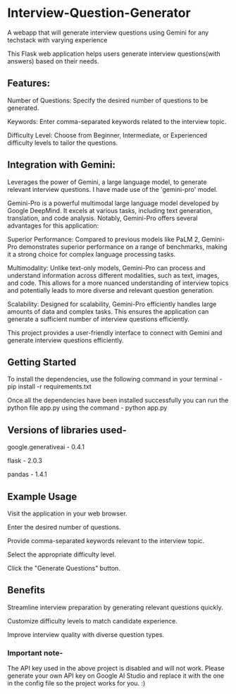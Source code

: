 # Interview-Question-Generator
A webapp that will generate interview questions using Gemini for any techstack with varying experience

This Flask web application helps users generate interview questions(with answers) based on their needs.

## Features:

Number of Questions: Specify the desired number of questions to be generated.

Keywords: Enter comma-separated keywords related to the interview topic.

Difficulty Level: Choose from Beginner, Intermediate, or Experienced difficulty levels to tailor the questions.

## Integration with Gemini: 
Leverages the power of Gemini, a large language model, to generate relevant interview questions. I have made use of the 'gemini-pro' model.

Gemini-Pro is a powerful multimodal large language model developed by Google DeepMind. It excels at various tasks, including text generation, translation, and code analysis. Notably, Gemini-Pro offers several advantages for this application:

Superior Performance: Compared to previous models like PaLM 2, Gemini-Pro demonstrates superior performance on a range of benchmarks, making it a strong choice for complex language processing tasks.

Multimodality: Unlike text-only models, Gemini-Pro can process and understand information across different modalities, such as text, images, and code. This allows for a more nuanced understanding of interview topics and potentially leads to more diverse and relevant question generation.

Scalability: Designed for scalability, Gemini-Pro efficiently handles large amounts of data and complex tasks. This ensures the application can generate a sufficient number of interview questions efficiently.

This project provides a user-friendly interface to connect with Gemini and generate interview questions efficiently.

## Getting Started

To install the dependencies, use the following command in your terminal - pip install -r requirements.txt

Once all the dependencies have been installed successfully you can run the python file app.py using the command - python app.py

## Versions of libraries used-
google.generativeai -  0.4.1

flask - 2.0.3

pandas - 1.4.1

## Example Usage

Visit the application in your web browser.

Enter the desired number of questions.

Provide comma-separated keywords relevant to the interview topic.

Select the appropriate difficulty level.

Click the "Generate Questions" button.

## Benefits
Streamline interview preparation by generating relevant questions quickly.

Customize difficulty levels to match candidate experience.

Improve interview quality with diverse question types.

### Important note-

The API key used in the above project is disabled and will not work. Please generate your own API key on Google AI Studio and replace it with the one in the config file so the project works for you. :)
